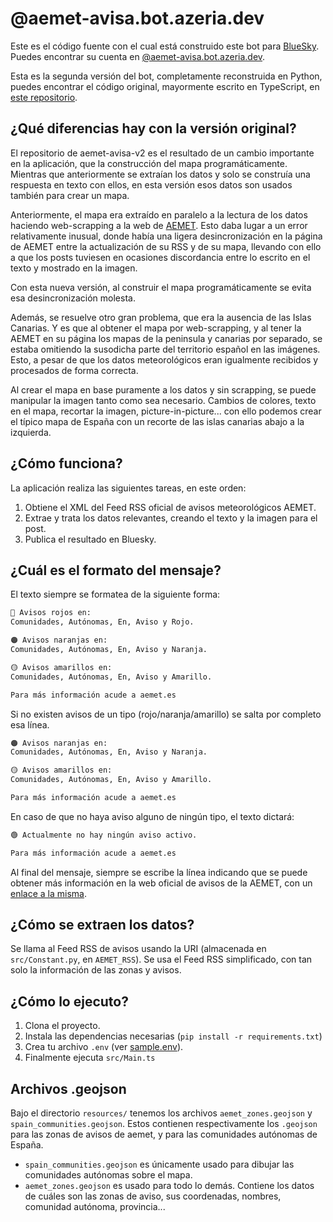 # @aemet-avisa.bot.azeria.dev

Este es el código fuente con el cual está construido este bot para [BlueSky](https://bsky.app/). Puedes encontrar su cuenta en [@aemet-avisa.bot.azeria.dev](https://bsky.app/profile/did:plc:74vcrrzbpvefn46bocozy527).

Esta es la segunda versión del bot, completamente reconstruida en Python, puedes encontrar
el código original, mayormente escrito en TypeScript, en [este repositorio](https://github.com/ArtfulAzeria/aemet-avisa).

## ¿Qué diferencias hay con la versión original?
El repositorio de aemet-avisa-v2 es el resultado de un cambio importante en la aplicación, que la construcción del mapa
programáticamente. Mientras que anteriormente se extraían los datos y solo se construía una respuesta en texto con ellos,
en esta versión esos datos son usados también para crear un mapa.

Anteriormente, el mapa era extraído en paralelo a la lectura de los datos haciendo web-scrapping a la web de [AEMET](https://www.aemet.es/es/eltiempo/prediccion/avisos).
Esto daba lugar a un error relativamente inusual, donde había una ligera desincronización en la página de AEMET entre la actualización
de su RSS y de su mapa, llevando con ello a que los posts tuviesen en ocasiones discordancia entre lo escrito en el texto y mostrado en la imagen.

Con esta nueva versión, al construir el mapa programáticamente se evita esa desincronización molesta.

Además, se resuelve otro gran problema, que era la ausencia de las Islas Canarias. Y es que al obtener el mapa
por web-scrapping, y al tener la AEMET en su página los mapas de la peninsula y canarias por separado, se estaba omitiendo
la susodicha parte del territorio español en las imágenes. Esto, a pesar de que los datos meteorológicos eran igualmente recibidos y procesados de forma correcta.

Al crear el mapa en base puramente a los datos y sin scrapping, se puede manipular la imagen tanto como sea necesario. Cambios de colores, texto en el mapa,
recortar la imagen, picture-in-picture... con ello podemos crear el típico mapa de España con un recorte de las islas canarias abajo a la izquierda.

## ¿Cómo funciona?
La aplicación realiza las siguientes tareas, en este orden:
1. Obtiene el XML del Feed RSS oficial de avisos meteorológicos AEMET.
2. Extrae y trata los datos relevantes, creando el texto y la imagen para el post.
3. Publica el resultado en Bluesky.

## ¿Cuál es el formato del mensaje?
El texto siempre se formatea de la siguiente forma:

```md
🔴 Avisos rojos en:
Comunidades, Autónomas, En, Aviso y Rojo.

🟠 Avisos naranjas en:
Comunidades, Autónomas, En, Aviso y Naranja.

🟡 Avisos amarillos en:
Comunidades, Autónomas, En, Aviso y Amarillo.

Para más información acude a aemet.es
```

Si no existen avisos de un tipo (rojo/naranja/amarillo) se salta por completo esa línea.
```md
🟠 Avisos naranjas en:
Comunidades, Autónomas, En, Aviso y Naranja.

🟡 Avisos amarillos en:
Comunidades, Autónomas, En, Aviso y Amarillo.

Para más información acude a aemet.es
```
En caso de que no haya aviso alguno de ningún tipo, el texto dictará:
```md
🟢 Actualmente no hay ningún aviso activo.

Para más información acude a aemet.es
```

Al final del mensaje, siempre se escribe la línea indicando que se puede obtener más información en la web oficial de avisos de la AEMET, con un [enlace a la misma](https://www.aemet.es/es/eltiempo/prediccion/avisos).

## ¿Cómo se extraen los datos?
Se llama al Feed RSS de avisos usando la URI (almacenada en `src/Constant.py`, en `AEMET_RSS`).
Se usa el Feed RSS simplificado, con tan solo la información de las zonas y avisos. 

## ¿Cómo lo ejecuto?
1. Clona el proyecto.
2. Instala las dependencias necesarias (`pip install -r requirements.txt`) 
3. Crea tu archivo `.env` (ver [sample.env](sample.env)).
4. Finalmente ejecuta `src/Main.ts`

## Archivos .geojson
Bajo el directorio `resources/` tenemos los archivos `aemet_zones.geojson` y `spain_communities.geojson`.
Estos contienen respectivamente los `.geojson` para las zonas de avisos de aemet, y para las comunidades
autónomas de España.

- `spain_communities.geojson` es únicamente usado para dibujar las comunidades autónomas sobre el mapa.
- `aemet_zones.geojson` es usado para todo lo demás. Contiene los datos de cuáles son las zonas de aviso, sus
coordenadas, nombres, comunidad autónoma, provincia...